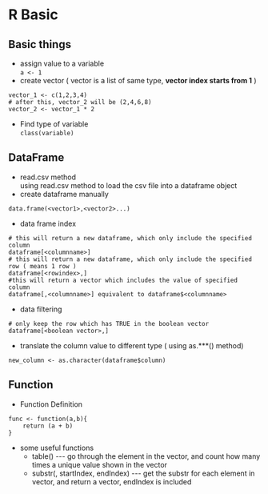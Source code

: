 # R Basic
## Basic things  
* assign value to a variable  
```a <- 1```  
* create vector ( vector is a list of same type, **vector index starts from 1** )  
```
vector_1 <- c(1,2,3,4)
# after this, vector_2 will be (2,4,6,8)
vector_2 <- vector_1 * 2
```  
* Find type of variable  
```class(variable)```  
## DataFrame  
* read.csv method  
using read.csv method to load the csv file into a dataframe object 
* create dataframe manually  
```
data.frame(<vector1>,<vector2>...)
```
* data frame index  
```
# this will return a new dataframe, which only include the specified column
dataframe[<columnname>] 
# this will return a new dataframe, which only include the specified row ( means 1 row )
dataframe[<rowindex>,]
#this will return a vector which includes the value of specified column
dataframe[,<columnname>] equivalent to dataframe$<columnname>
```  
* data filtering  
```
# only keep the row which has TRUE in the boolean vector
dataframe[<boolean vector>,] 
```
* translate the column value to different type ( using as.***() method)
```
new_column <- as.character(dataframe$column)
```
## Function  
* Function Definition  
```
func <- function(a,b){
    return (a + b)
}
```
* some useful functions  
  * table(<vector>) --- go through the element in the vector, and count how many times a unique value shown in the vector  
  * substr(<vector>, startIndex, endIndex) --- get the substr for each element in vector, and return a vector, endIndex is included  